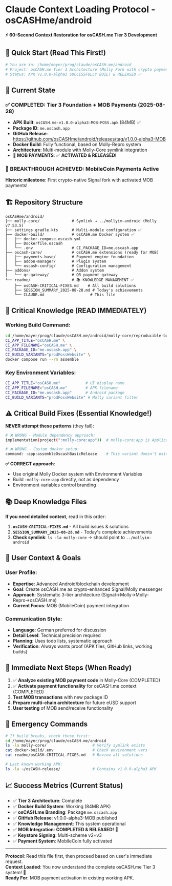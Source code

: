 # Claude Context Loading Protocol - osCASHme/android

**⚡ 60-Second Context Restoration for osCASH.me Tier 3 Development**

## 🚀 Quick Start (Read This First!)

```bash
# You are in: /home/mayer/prog/claude/osCASH.me/android
# Project: osCASH.me Tier 3 Architecture (Molly Fork with crypto payments)
# Status: APK v1.0.0-alpha3 SUCCESSFULLY BUILT & RELEASED ✅
```

## 📱 Current State

### ✅ COMPLETED: Tier 3 Foundation + MOB Payments (2025-08-28)
- **APK Built**: `osCASH.me-v1.0.0-alpha3-MOB-FOSS.apk` (84MB) ✅
- **Package ID**: `me.oscash.app`
- **GitHub Release**: https://github.com/osCASHme/android/releases/tag/v1.0.0-alpha3-MOB
- **Docker Build**: Fully functional, based on Molly-Repro system
- **Architecture**: Multi-module with Molly-Core symlink integration
- **🎉 MOB PAYMENTS**: ✅ **ACTIVATED & RELEASED!**

### 🚀 BREAKTHROUGH ACHIEVED: MobileCoin Payments Active
**Historic milestone**: First crypto-native Signal fork with activated MOB payments!

## 🏗️ Repository Structure

```
osCASHme/android/
├── molly-core/              # Symlink → ../mollyim-android (Molly v7.53.5)
├── settings.gradle.kts      # Multi-module configuration ✅
├── docker-build/            # osCASH.me Docker system ✅
│   ├── docker-compose.oscash.yml
│   ├── Dockerfile.oscash
│   └── .env                 # CI_PACKAGE_ID=me.oscash.app
├── oscash-core/             # osCASH.me extensions (ready for MOB)
│   ├── payments-base/       # Payment engine foundation
│   ├── addon-manager/       # Plugin system
│   └── oscash-config/       # Configuration management
├── addons/                  # Addon system
│   └── qr-gateway/          # QR payment gateway
└── readme/                  # 📚 KNOWLEDGE MANAGEMENT ✅
    ├── osCASH-CRITICAL-FIXES.md    # All build solutions
    ├── SESSION_SUMMARY_2025-08-28.md # Today's achievements  
    └── CLAUDE.md                    # This file
```

## 🔧 Critical Knowledge (READ IMMEDIATELY)

### Working Build Command:
```bash
cd /home/mayer/prog/claude/osCASH.me/android/molly-core/reproducible-builds
CI_APP_TITLE="osCASH.me" \
CI_APP_FILENAME="osCASH.me" \
CI_PACKAGE_ID="me.oscash.app" \
CI_BUILD_VARIANTS="prodFossWebsite" \
docker compose run --rm assemble
```

### Key Environment Variables:
```bash
CI_APP_TITLE="osCASH.me"           # UI display name
CI_APP_FILENAME="osCASH.me"        # APK filename  
CI_PACKAGE_ID="me.oscash.app"      # Android package
CI_BUILD_VARIANTS="prodFossWebsite" # Molly variant filter
```

## ⚠️ Critical Build Fixes (Essential Knowledge!)

**NEVER attempt these patterns** (they fail):
```bash
# ❌ WRONG - Module dependency approach:
implementation(project(":molly-core:app"))  # molly-core:app is Application, not Library!

# ❌ WRONG - Custom docker setup:
command: :app:assembleOscashBasicRelease    # This variant doesn't exist!
```

**✅ CORRECT approach**:
- Use original Molly Docker system with Environment Variables
- Build `:molly-core:app` directly, not as dependency
- Environment variables control branding

## 📚 Deep Knowledge Files

**If you need detailed context**, read in this order:
1. **`osCASH-CRITICAL-FIXES.md`** - All build issues & solutions
2. **`SESSION_SUMMARY_2025-08-28.md`** - Today's complete achievements
3. **Check symlink**: `ls -la molly-core` → should point to `../mollyim-android`

## 🎯 User Context & Goals

### User Profile:
- **Expertise**: Advanced Android/blockchain development
- **Goal**: Create osCASH.me as crypto-enhanced Signal/Molly messenger
- **Approach**: Systematic 3-tier architecture (Signal→Molly→Molly-Repro→osCASH.me)
- **Current Focus**: MOB (MobileCoin) payment integration

### Communication Style:
- **Language**: German preferred for discussion
- **Detail Level**: Technical precision required
- **Planning**: Uses todo lists, systematic approach
- **Verification**: Always wants proof (APK files, GitHub links, working builds)

## 🔮 Immediate Next Steps (When Ready)

1. ✅ **Analyze existing MOB payment code** in Molly-Core (COMPLETED)
2. ✅ **Activate payment functionality** for osCASH.me context (COMPLETED) 
3. **Test MOB transactions** with new package ID
4. **Prepare multi-chain architecture** for future eUSD support
5. **User testing** of MOB send/receive functionality

## 🚨 Emergency Commands

```bash
# If build breaks, check these first:
cd /home/mayer/prog/claude/osCASH.me/android
ls -la molly-core/                    # Verify symlink exists
cat docker-build/.env                 # Check environment vars
cat readme/osCASH-CRITICAL-FIXES.md   # Review all solutions

# Last known working APK:
ls -la ~/osCASH-release/              # Contains v1.0.0-alpha3 APK
```

## 📈 Success Metrics (Current Status)

- ✅ **Tier 3 Architecture**: Complete
- ✅ **Docker Build System**: Working (84MB APK)
- ✅ **osCASH.me Branding**: Package `me.oscash.app`
- ✅ **GitHub Release**: v1.0.0-alpha3-MOB published
- ✅ **Knowledge Management**: This system operational
- ✅ **MOB Integration**: **COMPLETED & RELEASED!** 🎉
- ✅ **Keystore Signing**: Multi-scheme v2+v3 
- ✅ **Payment System**: MobileCoin fully activated

---

**Protocol**: Read this file first, then proceed based on user's immediate request.  
**Context Loaded**: You now understand the complete osCASH.me Tier 3 system! 🚀  
**Ready For**: MOB payment activation in existing working APK.